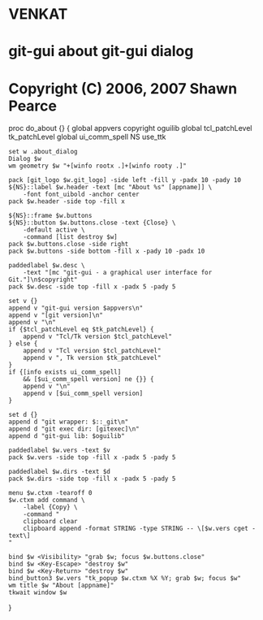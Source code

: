 # VENKAT
# git-gui about git-gui dialog
# Copyright (C) 2006, 2007 Shawn Pearce

proc do_about {} {
	global appvers copyright oguilib
	global tcl_patchLevel tk_patchLevel
	global ui_comm_spell NS use_ttk

	set w .about_dialog
	Dialog $w
	wm geometry $w "+[winfo rootx .]+[winfo rooty .]"

	pack [git_logo $w.git_logo] -side left -fill y -padx 10 -pady 10
	${NS}::label $w.header -text [mc "About %s" [appname]] \
		-font font_uibold -anchor center
	pack $w.header -side top -fill x

	${NS}::frame $w.buttons
	${NS}::button $w.buttons.close -text {Close} \
		-default active \
		-command [list destroy $w]
	pack $w.buttons.close -side right
	pack $w.buttons -side bottom -fill x -pady 10 -padx 10

	paddedlabel $w.desc \
		-text "[mc "git-gui - a graphical user interface for Git."]\n$copyright"
	pack $w.desc -side top -fill x -padx 5 -pady 5

	set v {}
	append v "git-gui version $appvers\n"
	append v "[git version]\n"
	append v "\n"
	if {$tcl_patchLevel eq $tk_patchLevel} {
		append v "Tcl/Tk version $tcl_patchLevel"
	} else {
		append v "Tcl version $tcl_patchLevel"
		append v ", Tk version $tk_patchLevel"
	}
	if {[info exists ui_comm_spell]
		&& [$ui_comm_spell version] ne {}} {
		append v "\n"
		append v [$ui_comm_spell version]
	}

	set d {}
	append d "git wrapper: $::_git\n"
	append d "git exec dir: [gitexec]\n"
	append d "git-gui lib: $oguilib"

	paddedlabel $w.vers -text $v
	pack $w.vers -side top -fill x -padx 5 -pady 5

	paddedlabel $w.dirs -text $d
	pack $w.dirs -side top -fill x -padx 5 -pady 5

	menu $w.ctxm -tearoff 0
	$w.ctxm add command \
		-label {Copy} \
		-command "
		clipboard clear
		clipboard append -format STRING -type STRING -- \[$w.vers cget -text\]
	"

	bind $w <Visibility> "grab $w; focus $w.buttons.close"
	bind $w <Key-Escape> "destroy $w"
	bind $w <Key-Return> "destroy $w"
	bind_button3 $w.vers "tk_popup $w.ctxm %X %Y; grab $w; focus $w"
	wm title $w "About [appname]"
	tkwait window $w
}
